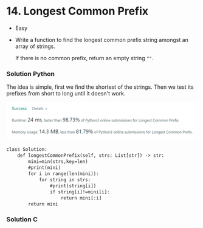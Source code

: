 # 14. Longest Common Prefix

* Easy
*   Write a function to find the longest common prefix string amongst an array of strings.

    If there is no common prefix, return an empty string `""`.

### Solution Python&#x20;

The idea is simple, first we find the shortest of the strings. Then we test its prefixes from short to long until it doesn't work.&#x20;

![](<../.gitbook/assets/image (11) (1) (1) (1) (1).png>)

```
class Solution:
    def longestCommonPrefix(self, strs: List[str]) -> str:
        mini=min(strs,key=len)
        #print(mini)
        for i in range(len(mini)):
            for string in strs:
                #print(string[i])
                if string[i]!=mini[i]:
                    return mini[:i]
        return mini
```

### Solution C

